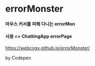 # errorMonster

#### 마우스 커서를 피해 다니는 errorMon

#### 사용 => ChattingApp errorPage

https://webcogy.github.io/errorMonster/

by Codepen
